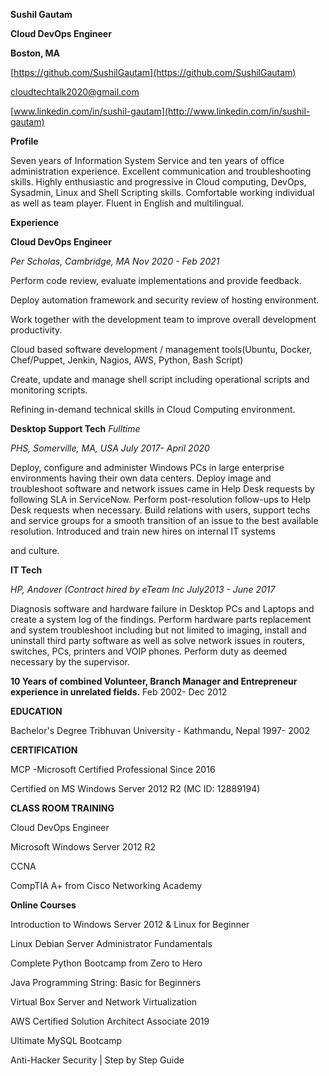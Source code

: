 **Sushil Gautam**

**Cloud DevOps Engineer**

**Boston, MA**

[https://github.com/SushilGautam](https://github.com/SushilGautam)

[cloudtechtalk2020@gmail.com](mailto:cloudtechtalk2020@gmail.com)

[www.linkedin.com/in/sushil-gautam](http://www.linkedin.com/in/sushil-gautam)

**Profile**

Seven years of Information System Service and ten years of office administration experience. Excellent communication and troubleshooting skills. Highly enthusiastic and progressive in Cloud computing, DevOps, Sysadmin, Linux and Shell Scripting skills. Comfortable working individual as well as team player. Fluent in English and multilingual.

**Experience**

**Cloud DevOps Engineer**

_Per Scholas, Cambridge, MA Nov 2020 - Feb 2021_

Perform code review, evaluate implementations and provide feedback.

Deploy automation framework and security review of hosting environment.

Work together with the development team to improve overall development productivity.

Cloud based software development / management tools(Ubuntu, Docker, Chef/Puppet, Jenkin, Nagios, AWS, Python, Bash Script)

Create, update and manage shell script including operational scripts and monitoring scripts.

Refining in-demand technical skills in Cloud Computing environment.

**Desktop Support Tech** _Fulltime_

_PHS, Somerville, MA, USA July 2017- April 2020_

Deploy, configure and administer Windows PCs in large enterprise environments having their own data centers. Deploy image and troubleshoot software and network issues came in Help Desk requests by following SLA in ServiceNow. Perform post-resolution follow-ups to Help Desk requests when necessary. Build relations with users, support techs and service groups for a smooth transition of an issue to the best available resolution. Introduced and train new hires on internal IT systems

and culture.

**IT Tech**

_HP, Andover (Contract hired by eTeam Inc July2013 - June 2017_

Diagnosis software and hardware failure in Desktop PCs and Laptops and create a system log of the findings. Perform hardware parts replacement and system troubleshoot including but not limited to imaging, install and uninstall third party software as well as solve network issues in routers, switches, PCs, printers and VOIP phones. Perform duty as deemed necessary by the supervisor.

**10 Years of combined Volunteer, Branch Manager and Entrepreneur experience in unrelated fields.** Feb 2002- Dec 2012

**EDUCATION**

Bachelor&#39;s Degree Tribhuvan University - Kathmandu, Nepal 1997- 2002

**CERTIFICATION**

MCP -Microsoft Certified Professional Since 2016

Certified on MS Windows Server 2012 R2 (MC ID: 12889194)

**CLASS ROOM TRAINING**

Cloud DevOps Engineer

Microsoft Windows Server 2012 R2

CCNA

CompTIA A+ from Cisco Networking Academy

**Online Courses**

Introduction to Windows Server 2012 &amp; Linux for Beginner

Linux Debian Server Administrator Fundamentals

Complete Python Bootcamp from Zero to Hero

Java Programming String: Basic for Beginners

Virtual Box Server and Network Virtualization

AWS Certified Solution Architect Associate 2019

Ultimate MySQL Bootcamp

Anti-Hacker Security | Step by Step Guide
